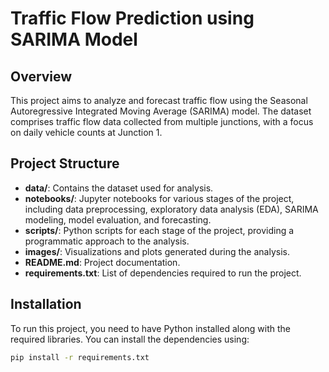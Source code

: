 # Traffic Flow Prediction using SARIMA Model

## Overview
This project aims to analyze and forecast traffic flow using the Seasonal Autoregressive Integrated Moving Average (SARIMA) model. The dataset comprises traffic flow data collected from multiple junctions, with a focus on daily vehicle counts at Junction 1.

## Project Structure
- **data/**: Contains the dataset used for analysis.
- **notebooks/**: Jupyter notebooks for various stages of the project, including data preprocessing, exploratory data analysis (EDA), SARIMA modeling, model evaluation, and forecasting.
- **scripts/**: Python scripts for each stage of the project, providing a programmatic approach to the analysis.
- **images/**: Visualizations and plots generated during the analysis.
- **README.md**: Project documentation.
- **requirements.txt**: List of dependencies required to run the project.

## Installation
To run this project, you need to have Python installed along with the required libraries. You can install the dependencies using:
```bash
pip install -r requirements.txt
